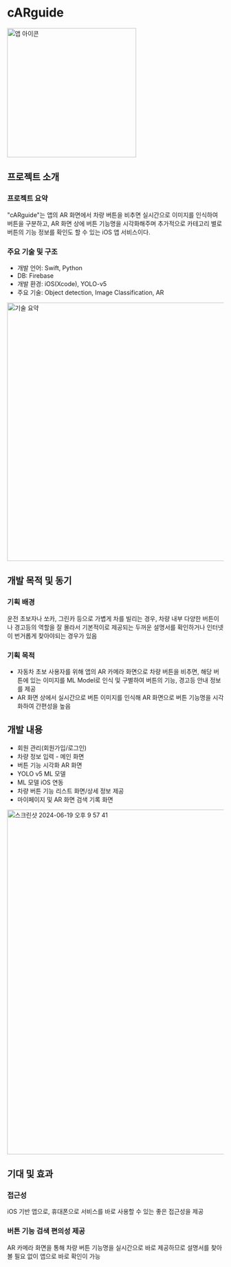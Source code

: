 # cARguide
<img width="300" alt="앱 아이콘" src="https://github.com/0Hooni/ButtonARGuide/assets/37678646/ff8017fc-a01c-48ff-a15c-d2ccc136e807">

## 프로젝트 소개
### 프로젝트 요약
"cARguide"는 앱의 AR 화면에서 차량 버튼을 비추면 실시간으로 이미지를 인식하여 버튼을 구분하고, AR 화면 상에 버튼 기능명을 시각화해주며 추가적으로 카테고리 별로 버튼의 기능 정보를 확인도 할 수 있는 iOS 앱 서비스이다.

### 주요 기술 및 구조
- 개발 언어: Swift, Python
- DB: Firebase
- 개발 환경: iOS(Xcode), YOLO-v5
- 주요 기술: Object detection, Image Classification, AR
<img width="600" alt="기술 요약" src="https://github.com/0Hooni/ButtonARGuide/assets/37678646/6303dbce-0cd0-4e20-8020-7aad4a5edbe6">

## 개발 목적 및 동기
### 기획 배경
운전 초보자나 쏘카, 그린카 등으로 가볍게 차를 빌리는 경우, 차량 내부 다양한 버튼이나 경고등의 역할을 잘 몰라서 기본적이로 제공되는 두꺼운 설명서를 확인하거나 인터넷이 번거롭게 찾아야되는 경우가 있음
### 기획 목적
- 자동차 초보 사용자를 위해 앱의 AR 카메라 화면으로 차량 버튼을 비추면, 해당 버튼에 있는 이미지를 ML Model로 인식 및 구별하여 버튼의 기능, 경고등 안내 정보를 제공
- AR 화면 상에서 실시간으로 버튼 이미지를 인식해 AR 화면으로 버튼 기능명을 시각화하여 간편성을 높음

## 개발 내용
- 회원 관리(회원가입/로그인)
- 차량 정보 입력 - 메인 화면
- 버튼 기능 시각화 AR 화면
- YOLO v5 ML 모델
- ML 모델 iOS 연동
- 차량 버튼 기능 리스트 화면/상세 정보 제공
- 마이페이지 및 AR 화면 검색 기록 화면
<img width="800" alt="스크린샷 2024-06-19 오후 9 57 41" src="https://github.com/0Hooni/ButtonARGuide/assets/37678646/9d49e8c3-8c02-4562-828b-3c4d49c489d2">

## 기대 및 효과
### 접근성
iOS 기반 앱으로, 휴대폰으로 서비스를 바로 사용할 수 있는 좋은 접근성을 제공
### 버튼 기능 검색 편의성 제공
AR 카메라 화면을 통해 차량 버튼 기능명을 실시간으로 바로 제공하므로 설명서를 찾아볼 필요 없이 앱으로 바로 확인이 가능

